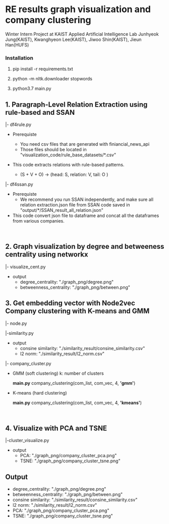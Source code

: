 # RE results graph visualization and company clustering
Winter Intern Project at KAIST Applied Artificial Intelligence Lab
Junhyeok Jung(KAIST), Kwanghyeon Lee(KAIST), Jiwoo Shin(KAIST), Jieun Han(HUFS)


### Installation

1. pip install -r requirements.txt

2. python -m nltk.downloader stopwords 

3. python3.7 main.py



## 1. Paragraph-Level Relation Extraction using rule-based and SSAN

|- df4rule.py

 * Prerequiste
   + You need csv files that are generated with finiancial_news_api
   + Those files should be located in "visualization_code/rule_base_datasets/*.csv"

 * This code extracts relations with rule-based patterns.
   + (S + V + O) -> (head: S, relation: V, tail: O )

|- df4ssan.py

+ Prerequiste
  + We recommend you run SSAN independently, and make sure all relation extraction.json file from SSAN code saved in "output/*/SSAN_result_all_relation.json"
+ This code convert json file to dataframe and concat all the dataframes from various companies.

​	



## 2. Graph visualization by degree and betweeness centrality using networkx

|- visualize_cent.py  

* output
  + degree_centrality: "./graph_png/degree.png"
  + betweenness_centrality: "./graph_png/between.png"



## 3. Get embedding vector with Node2vec Company clustering with K-means and GMM

|- node.py

|-similarity.py

* output
  * consine similarity: "./similarity_result/consine_similarity.csv"
  * l2 norm: "./similarity_result/l2_norm.csv"

|- company_cluster.py

- GMM (soft clustering)  k: number of clusters

  **main.py**	company_clustering(com_list, com_vec, 4, **'gmm'**)

- K-means (hard clustering)

  **main.py**	company_clustering(com_list, com_vec, 4, **'kmeans'**)



​	

## 4. Visualize with PCA and TSNE

|-cluster_visualize.py 

* output
  * PCA: "./graph_png/company_cluster_pca.png"
  * TSNE: "./graph_png/company_cluster_tsne.png"



## Output

* degree_centrality: "./graph_png/degree.png"
* betweenness_centrality: "./graph_png/between.png"
* consine similarity: "./similarity_result/consine_similarity.csv"
* l2 norm: "./similarity_result/l2_norm.csv"
* PCA: "./graph_png/company_cluster_pca.png"
* TSNE: "./graph_png/company_cluster_tsne.png"
